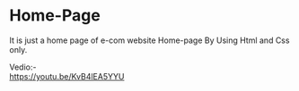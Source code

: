 # Home-Page
It is just a home page of e-com website Home-page By Using Html and Css only.

Vedio:-</br>https://youtu.be/KvB4lEA5YYU
